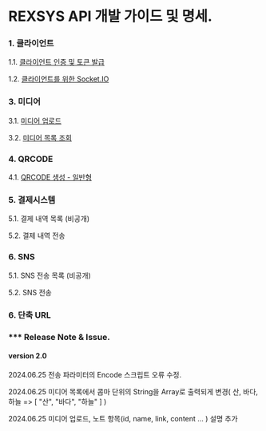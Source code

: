 # REXSYS API 개발 가이드 및 명세.

### 1. 클라이언트
1.1. [클라이언트 인증 및 토큰 발급](https://github.com/digimixnet2/rexsys.docs/blob/main/api.client.certificate.md)

1.2. [클라이언트를 위한 Socket.IO](https://github.com/digimixnet2/rexsys.docs/blob/main/api.client.socketio.md)


### 3. 미디어

3.1. [미디어 업로드](https://github.com/digimixnet2/rexsys.docs/blob/main/api.media.upload.md)

3.2. [미디어 목록 조회](https://github.com/digimixnet2/rexsys.docs/blob/main/api.media.list.md)

### 4. QRCODE

4.1. [QRCODE 생성 - 일반형](https://github.com/digimixnet2/rexsys.docs/blob/main/api.qrcode.maker.noraml.md)


### 5. 결제시스템

5.1. 결제 내역 목록 (비공개)

5.2. 결제 내역 전송
  
### 6. SNS

5.1. SNS 전송 목록 (비공개)

5.2. SNS 전송
  
### 6. 단축 URL



### *** Release Note & Issue.

#### version 2.0

2024.06.25 전송 파라미터의 Encode 스크립트 오류 수정.

2024.06.25 미디어 목록에서 콤마 단위의 String을 Array로 출력되게 변경( 산, 바다, 하늘 => [ "산", "바다", "하늘" ] )

2024.06.25 미디어 업로드, 노트 항목(id, name, link, content ... ) 설명 추가



